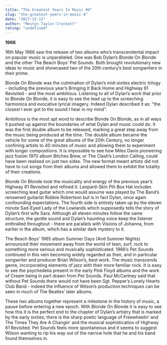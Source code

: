 ```yaml
---
title: "The Greatest Years In Music #4"
slug: "the-greatest-years-in-music-4"
date: "2017-12-13"
author: "Mostyn Taylor-Crockett"
rating: "undefined"
---
```


**1966**

16th May 1966 saw the release of two albums who’s transcendental impact on popular music is unparalleled. One was Bob Dylan’s Blonde On Blonde and the other The Beach Boys’ Pet Sounds. Both brought revolutionary new ideas to music and showcased two of the 20th century’s best songwriters in their prime.

Blonde On Blonde was the culmination of Dylan’s mid-sixties electric trilogy - including the previous year’s Bringing It Back Home and Highway 61 Revisited - and the most ambitious. Listening to all of Dylan’s work that prior to Blonde On Blonde, it is easy to see the lead up to the screeching harmonica and evocative lyrical imagery. Indeed Dylan described it as: "the closest I ever got to the sound I hear in my mind".

Ambitious is the most apt word to describe Blonde On Blonde, as in all ways it pushed up against the boundaries of what Dylan and music could do. It was the first double album to be released, marking a great step away from the music being produced at the time. The double album became the vehicle for some of the great albums of the 20th Century, no longer confining artists to 40 minutes of music and allowing them to experiment with longer compositions. It is impossible to see how Miles Davis pioneering jazz fusion 1970 album Bitches Brew, or The Clash’s London Calling, could have been realised on just two sides. The new format meant artists did not have to cut songs from their albums and allowed them to exhibit the totality of their creations.

Blonde On Blonde took the musicality and energy of the previous year’s Highway 61 Revisited and refined it. Leopard-Skin Pill-Box Hat includes screeching lead guitar which one would assume was played by The Band’s renowned guitarist Robbie Robertson but is in fact Dylan, once again confounding expectations. The fourth side is entirely taken up by the eleven minute Sad-Eyed Lady of the Lowlands which supposedly tells the story of Dylan’s first wife Sara. Although all eleven minutes follow the same structure, the gentle sound and Dylan’s haunting voice keep the listener enthralled throughout - there are parallels with Visions of Johanna, from earlier in the album, which has a similar dark mystery to it.

The Beach Boys’ 1965 album Summer Days (And Summer Nights) announced their movement away from the world of teen, surf, rock to something more serious and musically sophisticated. 1966’s Pet Sounds continued in this vein becoming widely regarded as their, and in particular songwriter and producer Brian Wilson’s, best work. The music transcends genre, incorporating elements of jazz with their more familiar rock. It is easy to see the psychedelia present in the early Pink Floyd albums and the work of Cream being in part drawn from Pet Sounds. Paul McCartney said that without Pet Sounds there would not have been Sgt. Pepper’s Lonely Hearts Club Band - indeed the influence of Wilson’s production techniques can be seen in much of The Beatles’ later albums.

These two albums together represent a milestone in the history of music, a pause before entering a new epoch. With Blonde On Blonde it is easy to see how this it is the perfect end to the chapter of Dylan’s artistry that is marked by the early sixties; there is the sharp poetic language of Freewheelin’ and The Times They Are A Changin’ and the musical sophistication of Highway 61 Revisited. Pet Sounds feels more spontaneous and it seems to suggest Wilson wanting to rip his way out of the narrow hole that he and his band found themselves in.
